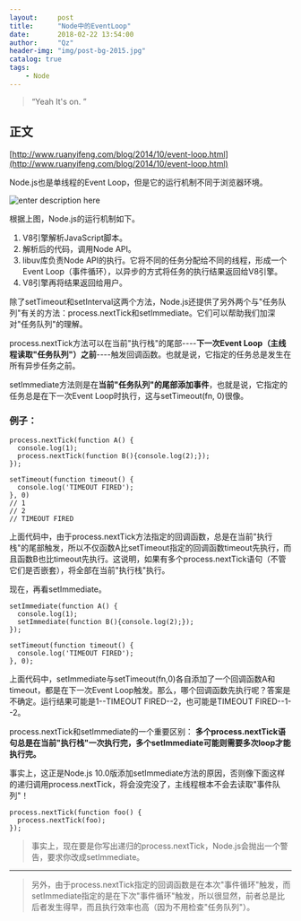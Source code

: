 ```yaml
---
layout:     post
title:      "Node中的EventLoop"
date:       2018-02-22 13:54:00
author:     "Qz"
header-img: "img/post-bg-2015.jpg"
catalog: true
tags:
    - Node
---
```


> “Yeah It's on. ”


## 正文
[http://www.ruanyifeng.com/blog/2014/10/event-loop.html](http://www.ruanyifeng.com/blog/2014/10/event-loop.html)

Node.js也是单线程的Event Loop，但是它的运行机制不同于浏览器环境。


![enter description here][1]


根据上图，Node.js的运行机制如下。


1. V8引擎解析JavaScript脚本。
2. 解析后的代码，调用Node API。
3. libuv库负责Node API的执行。它将不同的任务分配给不同的线程，形成一个Event Loop（事件循环），以异步的方式将任务的执行结果返回给V8引擎。
4. V8引擎再将结果返回给用户。


除了setTimeout和setInterval这两个方法，Node.js还提供了另外两个与"任务队列"有关的方法：process.nextTick和setImmediate。它们可以帮助我们加深对"任务队列"的理解。


process.nextTick方法可以在当前"执行栈"的尾部----**下一次Event Loop（主线程读取"任务队列"）之前**----触发回调函数。也就是说，它指定的任务总是发生在所有异步任务之前。

setImmediate方法则是在**当前"任务队列"的尾部添加事件**，也就是说，它指定的任务总是在下一次Event Loop时执行，这与setTimeout(fn, 0)很像。

### 例子：
```
process.nextTick(function A() {
  console.log(1);
  process.nextTick(function B(){console.log(2);});
});

setTimeout(function timeout() {
  console.log('TIMEOUT FIRED');
}, 0)
// 1
// 2
// TIMEOUT FIRED
```

上面代码中，由于process.nextTick方法指定的回调函数，总是在当前"执行栈"的尾部触发，所以不仅函数A比setTimeout指定的回调函数timeout先执行，而且函数B也比timeout先执行。这说明，如果有多个process.nextTick语句（不管它们是否嵌套），将全部在当前"执行栈"执行。


现在，再看setImmediate。
```
setImmediate(function A() {
  console.log(1);
  setImmediate(function B(){console.log(2);});
});

setTimeout(function timeout() {
  console.log('TIMEOUT FIRED');
}, 0);
```

上面代码中，setImmediate与setTimeout(fn,0)各自添加了一个回调函数A和timeout，都是在下一次Event Loop触发。那么，哪个回调函数先执行呢？答案是不确定。运行结果可能是1--TIMEOUT FIRED--2，也可能是TIMEOUT FIRED--1--2。


process.nextTick和setImmediate的一个重要区别：
**多个process.nextTick语句总是在当前"执行栈"一次执行完，多个setImmediate可能则需要多次loop才能执行完。**



事实上，这正是Node.js 10.0版添加setImmediate方法的原因，否则像下面这样的递归调用process.nextTick，将会没完没了，主线程根本不会去读取"事件队列"！

```
process.nextTick(function foo() {
  process.nextTick(foo);
});
```

>事实上，现在要是你写出递归的process.nextTick，Node.js会抛出一个警告，要求你改成setImmediate。


----------


>另外，由于process.nextTick指定的回调函数是在本次"事件循环"触发，而setImmediate指定的是在下次"事件循环"触发，所以很显然，前者总是比后者发生得早，而且执行效率也高（因为不用检查"任务队列"）。










  [1]: http://www.ruanyifeng.com/blogimg/asset/2014/bg2014100803.png